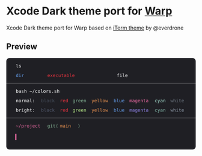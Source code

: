 
# Xcode Dark theme port for [Warp](https://www.warp.dev)

Xcode Dark theme port for Warp based on [iTerm theme](https://github.com/everdrone/iterm-xcode-dark) by @everdrone


## Preview

![Preview](preview.svg)

